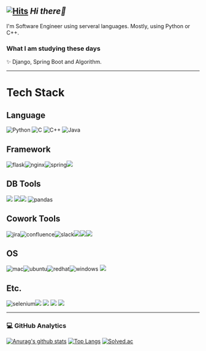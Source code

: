 ##  [![Hits](https://hits.seeyoufarm.com/api/count/incr/badge.svg?url=https%3A%2F%2Fgithub.com%2FJiheyy&count_bg=%2379C83D&title_bg=%23555555&icon=&icon_color=%23E7E7E7&title=hits&edge_flat=false)](https://hits.seeyoufarm.com) _Hi there👋_ 

I'm Software Engineer using serveral languages. Mostly, using Python or C++. 

### What I am studying these days
✨ Django, Spring Boot and Algorithm.
 <hr/>
 
# Tech Stack
## Language
![Python](https://img.shields.io/badge/python-3776AB?style=flat-square&logo=python&logoColor=white)
![C](https://img.shields.io/badge/C-A8B9CC?style=flat-square&logo=C&logoColor=white)
![C++](https://img.shields.io/badge/C++-00599C?style=flat-square&logo=Cplusplus&logoColor=white)
![Java](https://img.shields.io/badge/java-007396?style=flat-square&logo=Java&logoColor=white)
## Framework
![flask](https://img.shields.io/badge/flask-000000C?style=flat-square&logo=flask&logoColor=white)![nginx](https://img.shields.io/badge/nginx-009639C?style=flat-square&logo=nginx&logoColor=white)![spring](https://img.shields.io/badge/spring-43B02A?style=flat-square&logo=spring&logoColor=white)<img src="https://img.shields.io/badge/Android-3DDC84?style=flat-square&logo=Android&logoColor=white"/>
## DB Tools
<img src="https://img.shields.io/badge/MySQL-4479A1?style=flat-square&logo=MySQL&logoColor=white"/> <img src="https://img.shields.io/badge/MariaDB-003545?style=flat-square&logo=MariaDB&logoColor=white"/><img src="https://img.shields.io/badge/Redis-DC382D?style=flat-square&logo=Redis&logoColor=white"/> ![pandas](https://img.shields.io/badge/pandas-50458C?style=flat-square&logo=pandas&logoColor=white)
## Cowork Tools
![jira](https://img.shields.io/badge/jira-0052CC?style=flat-square&logo=jira&logoColor=white)![confluence](https://img.shields.io/badge/confluence-172B4D?style=flat-square&logo=confluence&logoColor=white)![slack](https://img.shields.io/badge/slack-4A154B?style=flat-square&logo=slack&logoColor=white)<img src="https://img.shields.io/badge/Notion-000000?style=flat-square&logo=Notion&logoColor=white"/><img src="https://img.shields.io/badge/GitHub-181717?style=flat-square&logo=GitHub&logoColor=white"/><img src="https://img.shields.io/badge/Telegram-26A5E4?style=flat-square&logo=Telegram&logoColor=white"/> 
## OS
![mac](https://img.shields.io/badge/mac-000000?style=flat-square&logo=macos&logoColor=white)![ubuntu](https://img.shields.io/badge/ubuntu-E95420?style=flat-square&logo=ubuntu&logoColor=white)![redhat](https://img.shields.io/badge/redhat-EE0000?style=flat-square&logo=redhat&logoColor=white)![windows](https://img.shields.io/badge/windows-0078D6?style=flat-square&logo=windows&logoColor=white) <img src="https://img.shields.io/badge/RaspberryPi-A22846?style=flat-square&logo=RaspberryPi&logoColor=white"/> 
## Etc.
![selenium](https://img.shields.io/badge/selenium-43B02A?style=flat-square&logo=selenium&logoColor=white)<img src="https://img.shields.io/badge/Firebase-FFCA28?style=flat-square&logo=Firebase&logoColor=white"/> <img src="https://img.shields.io/badge/GoogleAds-4285F48?style=flat-square&logo=GoogleAds&logoColor=white"/>  <img src="https://img.shields.io/badge/TorBrowser-7D4698?style=flat-square&logo=TorBrowser&logoColor=white"/> <img src="https://img.shields.io/badge/SAP-0FAAFF?style=flat-square&logo=SAP&logoColor=white"/> 

<hr/>

### 💻  GitHub Analytics

 [![Anurag's github stats](https://github-readme-stats.vercel.app/api?username=jiheyy&layout=compact&theme=dark)](https://github.com/anuraghazra/github-readme-stats)
 [![Top Langs](https://github-readme-stats.vercel.app/api/top-langs/?username=jiheyy&layout=compact&theme=dark)](https://github.com/anuraghazra/github-readme-stats)
[![Solved.ac](http://mazassumnida.wtf/api/generate_badge?boj=ss62615)](https://solved.ac/profile/ss62615)
 
 

